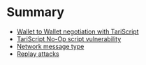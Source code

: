 # Summary

- [Wallet to Wallet negotiation with TariScript](wallet_to_wallet_with_tariscript.md)
- [TariScript No-Op script vulnerability](tari_script_no_op_vulnerability.md)
- [Network message type](network_messages.md)
- [Replay attacks](replay_attacks.md)
